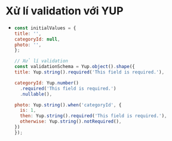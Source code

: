 # Xử lí validation với **YUP**

-   ```jsx
    const initialValues = {
    title: '',
    categoryId: null,
    photo: '',
    };

    // Xử lí validation 
    const validationSchema = Yup.object().shape({
    title: Yup.string().required('This field is required.'),

    categoryId: Yup.number()
      .required('This field is required.')
      .nullable(),

    photo: Yup.string().when('categoryId', {
      is: 1,
      then: Yup.string().required('This field is required.'),
      otherwise: Yup.string().notRequired(),
    })
    });

    ```

